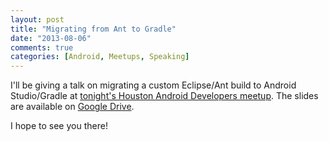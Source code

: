 ```yaml
---
layout: post
title: "Migrating from Ant to Gradle"
date: "2013-08-06"
comments: true
categories: [Android, Meetups, Speaking]
---
```


I'll be giving a talk on migrating a custom Eclipse/Ant build to Android Studio/Gradle at [tonight's Houston Android Developers meetup](http://www.meetup.com/Houston-Android-Developers/events/132350872/). The slides are available on [Google Drive](https://docs.google.com/presentation/d/15TekbzLYvs1bfAgpRx_2yWsA_il1HPEIkFR-mNmPlSc/edit?usp=sharing).

I hope to see you there!